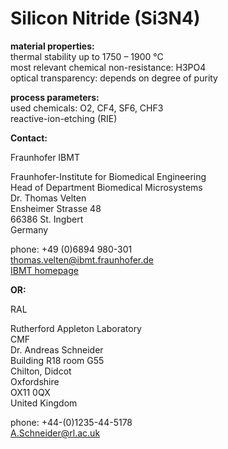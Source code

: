 # Silicon Nitride (Si3N4)

__material properties:__  	
thermal stability up to	1750 – 1900 °C  
most relevant chemical non-resistance:	H3PO4  
optical transparency:	depends on degree of purity


	
__process parameters:__  	
used chemicals:	O2, CF4, SF6, CHF3  
reactive-ion-etching (RIE)
<!--break-->
__Contact:__

Fraunhofer IBMT
 
Fraunhofer-Institute for Biomedical Engineering  
Head of Department Biomedical Microsystems  
Dr. Thomas Velten  
Ensheimer Strasse 48   
66386 St. Ingbert   
Germany  

phone: +49 (0)6894 980-301   
thomas.velten@ibmt.fraunhofer.de  
[IBMT homepage](http://www.ibmt.fraunhofer.de/fhg/ibmt_en/biomedical_engineering/biomedical_microsystems/microsensors_microfluidics/index.jsp)

__OR:__

RAL

Rutherford Appleton Laboratory  
CMF  
Dr. Andreas Schneider  
Building R18 room G55   
Chilton, Didcot  
Oxfordshire    
OX11 0QX   
United Kingdom  

phone: +44-(0)1235-44-5178  
A.Schneider@rl.ac.uk